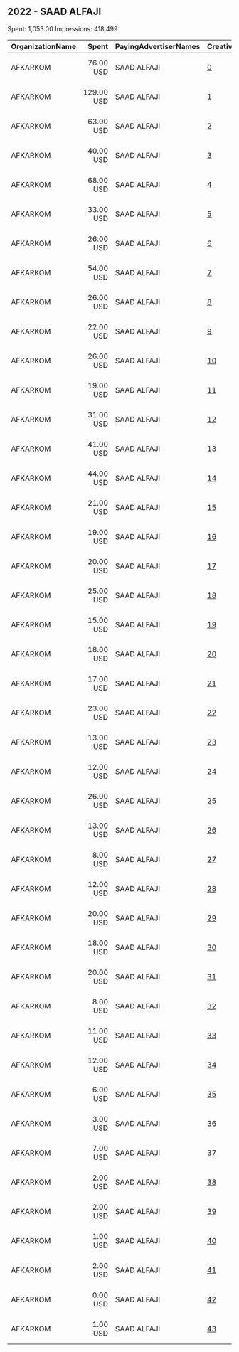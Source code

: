 ## 2022 - SAAD ALFAJI 
Spent: 1,053.00
Impressions: 418,499

|OrganizationName|Spent|PayingAdvertiserNames|CreativeUrls|Impressions|Genders|AgeBrackets|CountryCodes|BillingAddresses|CandidateBallotInformation|
|:---|---:|:---|:---|---:|:---|:---|:---|:---|:---|
|AFKARKOM|76.00 USD|SAAD ALFAJI|[0](https://www.snap.com/political-ads/asset/27512f4e2428cd77293e4c23edd97b96a3cd3d318c0c578487e7e42273a2f773?mediaType=mp4)|37,493|||kuwait|"waha b2 st 8 house 14,Al Waha,00007,KW"|SAAD ALFAJI|
|AFKARKOM|129.00 USD|SAAD ALFAJI|[1](https://www.snap.com/political-ads/asset/27512f4e2428cd77293e4c23edd97b96a3cd3d318c0c578487e7e42273a2f773?mediaType=mp4)|34,873|||kuwait|"waha b2 st 8 house 14,Al Waha,00007,KW"|SAAD ALFAJI|
|AFKARKOM|63.00 USD|SAAD ALFAJI|[2](https://www.snap.com/political-ads/asset/e01ad0f8bb03e0e4f79ab4a08a85c7c8705a21587a64cfcc7e22f7a89ed3955e?mediaType=mp4)|31,677|||kuwait|"waha b2 st 8 house 14,Al Waha,00007,KW"|SAAD ALFAJI|
|AFKARKOM|40.00 USD|SAAD ALFAJI|[3](https://www.snap.com/political-ads/asset/8f442eef992296b228c4fa2cf21530a494d4a09e5475e2f50e3a8ee976754ecd?mediaType=jpg)|22,458|||kuwait|"waha b2 st 8 house 14,Al Waha,00007,KW"|SAAD ALFAJI|
|AFKARKOM|68.00 USD|SAAD ALFAJI|[4](https://www.snap.com/political-ads/asset/2cca8a6c2d87867a073e1bd6b68b4ae836fff71416f2949d657cff0d42c6a387?mediaType=mp4)|18,408|||kuwait|"waha b2 st 8 house 14,Al Waha,00007,KW"|SAAD ALFAJI|
|AFKARKOM|33.00 USD|SAAD ALFAJI|[5](https://www.snap.com/political-ads/asset/8f442eef992296b228c4fa2cf21530a494d4a09e5475e2f50e3a8ee976754ecd?mediaType=jpg)|15,188|||kuwait|"waha b2 st 8 house 14,Al Waha,00007,KW"|SAAD ALFAJI|
|AFKARKOM|26.00 USD|SAAD ALFAJI|[6](https://www.snap.com/political-ads/asset/8f442eef992296b228c4fa2cf21530a494d4a09e5475e2f50e3a8ee976754ecd?mediaType=jpg)|15,156|||kuwait|"waha b2 st 8 house 14,Al Waha,00007,KW"|SAAD ALFAJI|
|AFKARKOM|54.00 USD|SAAD ALFAJI|[7](https://www.snap.com/political-ads/asset/f356536091612127cbb526d2d75e27c5dd398ad2cb209fccd5c9d90666e426e2?mediaType=mp4)|13,187|||kuwait|"waha b2 st 8 house 14,Al Waha,00007,KW"|SAAD ALFAJI|
|AFKARKOM|26.00 USD|SAAD ALFAJI|[8](https://www.snap.com/political-ads/asset/c852af631b4bc12317a375dbfabfec40282fff30ef91278eb67f6e59d59ac4c3?mediaType=mp4)|13,179|||kuwait|"waha b2 st 8 house 14,Al Waha,00007,KW"|SAAD ALFAJI|
|AFKARKOM|22.00 USD|SAAD ALFAJI|[9](https://www.snap.com/political-ads/asset/25ee379b8e13e249df5f1ebffcab67b067645ed36e76211ea24a40a177c2dcff?mediaType=jpg)|12,907|||kuwait|"waha b2 st 8 house 14,Al Waha,00007,KW"|SAAD ALFAJI|
|AFKARKOM|26.00 USD|SAAD ALFAJI|[10](https://www.snap.com/political-ads/asset/2cca8a6c2d87867a073e1bd6b68b4ae836fff71416f2949d657cff0d42c6a387?mediaType=mp4)|12,681|||kuwait|"waha b2 st 8 house 14,Al Waha,00007,KW"|SAAD ALFAJI|
|AFKARKOM|19.00 USD|SAAD ALFAJI|[11](https://www.snap.com/political-ads/asset/b0d0c4fd7b892d127cfea831162ef29fd924d3c66136f12ff3525e2725c45a3e?mediaType=jpeg)|12,281|||kuwait|"waha b2 st 8 house 14,Al Waha,00007,KW"|SAAD ALFAJI|
|AFKARKOM|31.00 USD|SAAD ALFAJI|[12](https://www.snap.com/political-ads/asset/27512f4e2428cd77293e4c23edd97b96a3cd3d318c0c578487e7e42273a2f773?mediaType=mp4)|11,846|||kuwait|"waha b2 st 8 house 14,Al Waha,00007,KW"|SAAD ALFAJI|
|AFKARKOM|41.00 USD|SAAD ALFAJI|[13](https://www.snap.com/political-ads/asset/2cca8a6c2d87867a073e1bd6b68b4ae836fff71416f2949d657cff0d42c6a387?mediaType=mp4)|11,835|||kuwait|"waha b2 st 8 house 14,Al Waha,00007,KW"|SAAD ALFAJI|
|AFKARKOM|44.00 USD|SAAD ALFAJI|[14](https://www.snap.com/political-ads/asset/0e759568a2b254b50c2f68319ae4949790884c9a42870a217fb5d97b0eb28cfa?mediaType=mp4)|11,470|||kuwait|"waha b2 st 8 house 14,Al Waha,00007,KW"|SAAD ALFAJI|
|AFKARKOM|21.00 USD|SAAD ALFAJI|[15](https://www.snap.com/political-ads/asset/e01ad0f8bb03e0e4f79ab4a08a85c7c8705a21587a64cfcc7e22f7a89ed3955e?mediaType=mp4)|10,617|||kuwait|"waha b2 st 8 house 14,Al Waha,00007,KW"|SAAD ALFAJI|
|AFKARKOM|19.00 USD|SAAD ALFAJI|[16](https://www.snap.com/political-ads/asset/a4e1c2edd361b081d3ca82197b53b985d7c3c9a3d7f0a7f9ee5841e0e14d325c?mediaType=mp4)|10,201|||kuwait|"waha b2 st 8 house 14,Al Waha,00007,KW"|SAAD ALFAJI|
|AFKARKOM|20.00 USD|SAAD ALFAJI|[17](https://www.snap.com/political-ads/asset/6fb641eb0e76ad2621d7821d1568f17b5ee120c9d05c3844303b6f6f96c988da?mediaType=mp4)|9,482|||kuwait|"waha b2 st 8 house 14,Al Waha,00007,KW"|SAAD ALFAJI|
|AFKARKOM|25.00 USD|SAAD ALFAJI|[18](https://www.snap.com/political-ads/asset/84cbfa1d93f59d1f30399f3560a8da2dd30e51a3f9c71629fa82d55a081eae33?mediaType=mp4)|8,494|||kuwait|"waha b2 st 8 house 14,Al Waha,00007,KW"|SAAD ALFAJI|
|AFKARKOM|15.00 USD|SAAD ALFAJI|[19](https://www.snap.com/political-ads/asset/0e759568a2b254b50c2f68319ae4949790884c9a42870a217fb5d97b0eb28cfa?mediaType=mp4)|8,206|||kuwait|"waha b2 st 8 house 14,Al Waha,00007,KW"|SAAD ALFAJI|
|AFKARKOM|18.00 USD|SAAD ALFAJI|[20](https://www.snap.com/political-ads/asset/103f98bf5a961d1d1876dcc963d480cff3bff7884514a315b0e2ef57062026da?mediaType=mp4)|8,187|||kuwait|"waha b2 st 8 house 14,Al Waha,00007,KW"|SAAD ALFAJI|
|AFKARKOM|17.00 USD|SAAD ALFAJI|[21](https://www.snap.com/political-ads/asset/84cbfa1d93f59d1f30399f3560a8da2dd30e51a3f9c71629fa82d55a081eae33?mediaType=mp4)|7,927|||kuwait|"waha b2 st 8 house 14,Al Waha,00007,KW"|SAAD ALFAJI|
|AFKARKOM|23.00 USD|SAAD ALFAJI|[22](https://www.snap.com/political-ads/asset/20178c012c0cba9c29636d872d2c6aa02cdc4c0cf7b4372fb8ceade33d7ed5b8?mediaType=jpeg)|7,217|||kuwait|"waha b2 st 8 house 14,Al Waha,00007,KW"|SAAD ALFAJI|
|AFKARKOM|13.00 USD|SAAD ALFAJI|[23](https://www.snap.com/political-ads/asset/e45a3b0e689c65791c07085f9549c5737cbdc5bc50dcbe382b8155f9960a8ff1?mediaType=mp4)|6,932|||kuwait|"waha b2 st 8 house 14,Al Waha,00007,KW"|SAAD ALFAJI|
|AFKARKOM|12.00 USD|SAAD ALFAJI|[24](https://www.snap.com/political-ads/asset/25ee379b8e13e249df5f1ebffcab67b067645ed36e76211ea24a40a177c2dcff?mediaType=jpg)|6,918|||kuwait|"waha b2 st 8 house 14,Al Waha,00007,KW"|SAAD ALFAJI|
|AFKARKOM|26.00 USD|SAAD ALFAJI|[25](https://www.snap.com/political-ads/asset/84cbfa1d93f59d1f30399f3560a8da2dd30e51a3f9c71629fa82d55a081eae33?mediaType=mp4)|6,907|||kuwait|"waha b2 st 8 house 14,Al Waha,00007,KW"|SAAD ALFAJI|
|AFKARKOM|13.00 USD|SAAD ALFAJI|[26](https://www.snap.com/political-ads/asset/8f442eef992296b228c4fa2cf21530a494d4a09e5475e2f50e3a8ee976754ecd?mediaType=jpg)|6,001|||kuwait|"waha b2 st 8 house 14,Al Waha,00007,KW"|SAAD ALFAJI|
|AFKARKOM|8.00 USD|SAAD ALFAJI|[27](https://www.snap.com/political-ads/asset/25ee379b8e13e249df5f1ebffcab67b067645ed36e76211ea24a40a177c2dcff?mediaType=jpg)|5,746|||kuwait|"waha b2 st 8 house 14,Al Waha,00007,KW"|SAAD ALFAJI|
|AFKARKOM|12.00 USD|SAAD ALFAJI|[28](https://www.snap.com/political-ads/asset/0e4f30191703d1e077a7bc99e59eaf402a0d6d30ceec4e2c7a6aad152b222709?mediaType=mp4)|5,564|||kuwait|"waha b2 st 8 house 14,Al Waha,00007,KW"|SAAD ALFAJI|
|AFKARKOM|20.00 USD|SAAD ALFAJI|[29](https://www.snap.com/political-ads/asset/0e759568a2b254b50c2f68319ae4949790884c9a42870a217fb5d97b0eb28cfa?mediaType=mp4)|5,235|||kuwait|"waha b2 st 8 house 14,Al Waha,00007,KW"|SAAD ALFAJI|
|AFKARKOM|18.00 USD|SAAD ALFAJI|[30](https://www.snap.com/political-ads/asset/a4e1c2edd361b081d3ca82197b53b985d7c3c9a3d7f0a7f9ee5841e0e14d325c?mediaType=mp4)|4,783|||kuwait|"waha b2 st 8 house 14,Al Waha,00007,KW"|SAAD ALFAJI|
|AFKARKOM|20.00 USD|SAAD ALFAJI|[31](https://www.snap.com/political-ads/asset/f356536091612127cbb526d2d75e27c5dd398ad2cb209fccd5c9d90666e426e2?mediaType=mp4)|4,198|||kuwait|"waha b2 st 8 house 14,Al Waha,00007,KW"|SAAD ALFAJI|
|AFKARKOM|8.00 USD|SAAD ALFAJI|[32](https://www.snap.com/political-ads/asset/7c7c719284633679f35124b76b1f12bef42cc247929d66a521eaf8218e20494e?mediaType=png)|3,843|||kuwait|"waha b2 st 8 house 14,Al Waha,00007,KW"|SAAD ALFAJI|
|AFKARKOM|11.00 USD|SAAD ALFAJI|[33](https://www.snap.com/political-ads/asset/c526a5c0173c771ed6e33774305da5761829c6960f9dab809d34d87482570ec4?mediaType=mp4)|3,725|||kuwait|"waha b2 st 8 house 14,Al Waha,00007,KW"|SAAD ALFAJI|
|AFKARKOM|12.00 USD|SAAD ALFAJI|[34](https://www.snap.com/political-ads/asset/a4e1c2edd361b081d3ca82197b53b985d7c3c9a3d7f0a7f9ee5841e0e14d325c?mediaType=mp4)|3,277|||kuwait|"waha b2 st 8 house 14,Al Waha,00007,KW"|SAAD ALFAJI|
|AFKARKOM|6.00 USD|SAAD ALFAJI|[35](https://www.snap.com/political-ads/asset/60b8d821ca81260be6925032e9580af3bf8656cb8b9e690ad5e181d5735cb948?mediaType=mp4)|3,046|||kuwait|"waha b2 st 8 house 14,Al Waha,00007,KW"|SAAD ALFAJI|
|AFKARKOM|3.00 USD|SAAD ALFAJI|[36](https://www.snap.com/political-ads/asset/44fb5ac085fe38bb78313b31cfbc5c9e417bc1fd371f0e66590ef6f496d0b8a6?mediaType=mp4)|1,793|||kuwait|"waha b2 st 8 house 14,Al Waha,00007,KW"|SAAD ALFAJI|
|AFKARKOM|7.00 USD|SAAD ALFAJI|[37](https://www.snap.com/political-ads/asset/60b8d821ca81260be6925032e9580af3bf8656cb8b9e690ad5e181d5735cb948?mediaType=mp4)|1,713|||kuwait|"waha b2 st 8 house 14,Al Waha,00007,KW"|SAAD ALFAJI|
|AFKARKOM|2.00 USD|SAAD ALFAJI|[38](https://www.snap.com/political-ads/asset/40cf7954d00672baef4788f26a8e4244a7fd5b47f03932786d3a91e97e10097e?mediaType=mp4)|1,010|||kuwait|"waha b2 st 8 house 14,Al Waha,00007,KW"|SAAD ALFAJI|
|AFKARKOM|2.00 USD|SAAD ALFAJI|[39](https://www.snap.com/political-ads/asset/27512f4e2428cd77293e4c23edd97b96a3cd3d318c0c578487e7e42273a2f773?mediaType=mp4)|901|||kuwait|"waha b2 st 8 house 14,Al Waha,00007,KW"|SAAD ALFAJI|
|AFKARKOM|1.00 USD|SAAD ALFAJI|[40](https://www.snap.com/political-ads/asset/1247b2a73f2af98f15501ba644e758adedaab6ccbfbdc5b9448fd24a38dfb9d7?mediaType=mp4)|647|||kuwait|"waha b2 st 8 house 14,Al Waha,00007,KW"|SAAD ALFAJI|
|AFKARKOM|2.00 USD|SAAD ALFAJI|[41](https://www.snap.com/political-ads/asset/c526a5c0173c771ed6e33774305da5761829c6960f9dab809d34d87482570ec4?mediaType=mp4)|562|||kuwait|"waha b2 st 8 house 14,Al Waha,00007,KW"|SAAD ALFAJI|
|AFKARKOM|0.00 USD|SAAD ALFAJI|[42](https://www.snap.com/political-ads/asset/0e759568a2b254b50c2f68319ae4949790884c9a42870a217fb5d97b0eb28cfa?mediaType=mp4)|385|||kuwait|"waha b2 st 8 house 14,Al Waha,00007,KW"|SAAD ALFAJI|
|AFKARKOM|1.00 USD|SAAD ALFAJI|[43](https://www.snap.com/political-ads/asset/1247b2a73f2af98f15501ba644e758adedaab6ccbfbdc5b9448fd24a38dfb9d7?mediaType=mp4)|343|||kuwait|"waha b2 st 8 house 14,Al Waha,00007,KW"|SAAD ALFAJI|
